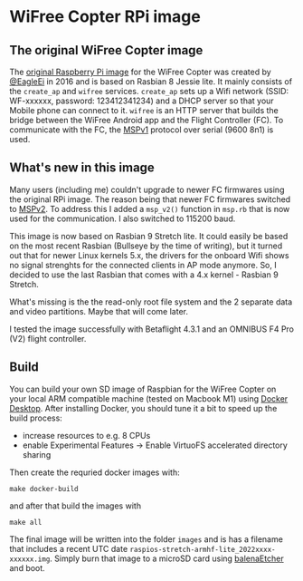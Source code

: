 # WiFree Copter RPi image

## The original WiFree Copter image

The [original Raspberry Pi image](https://open-diy-projects.com/topic/raspberry-pi-image-installation-und-verkabelung/) for the WiFree Copter was created by [@EagleEi](https://github.com/EagleEi) in 2016 and is based on Rasbian 8 Jessie lite.
It mainly consists of the `create_ap` and `wifree` services. `create_ap` sets up a Wifi network (SSID: WF-xxxxxx, password: 123412341234) and a DHCP server so that your Mobile phone can connect to it.
`wifree` is an HTTP server that builds the bridge between the WiFree Android app and the Flight Controller (FC).
To communicate with the FC, the [MSPv1](https://ardupilot.org/copter/docs/common-msp-overview.html) protocol over serial (9600 8n1) is used.

## What's new in this image

Many users (including me) couldn't upgrade to newer FC firmwares using the original RPi image.
The reason being that newer FC firmwares switched to [MSPv2](https://github.com/iNavFlight/inav/wiki/MSP-V2).
To address this I added a `msp_v2()` function in `msp.rb` that is now used for the communication.
I also switched to 115200 baud. 

This image is now based on Rasbian 9 Stretch lite. 
It could easily be based on the most recent Rasbian (Bullseye by the time of writing), but it turned out that for newer Linux kernels 5.x, the drivers for the onboard Wifi shows no signal strenghts for the connected clients in AP mode anymore. 
So, I decided to use the last Rasbian that comes with a 4.x kernel - Rasbian 9 Stretch.

What's missing is the the read-only root file system and the 2 separate data and video partitions. Maybe that will come later.

I tested the image successfully with Betaflight 4.3.1 and an OMNIBUS F4 Pro (V2) flight controller.

## Build

You can build your own SD image of Raspbian for the WiFree Copter on your local ARM compatible machine (tested on Macbook M1) using [Docker Desktop](https://www.docker.com/get-started/).
After installing Docker, you should tune it a bit to speed up the build process:

 - increase resources to e.g. 8 CPUs
 - enable Experimental Features -> Enable VirtuoFS accelerated directory sharing

Then create the requried docker images with:

```
make docker-build
```

and after that build the images with

```
make all
```

The final image will be written into the folder `images` and is has a filename that includes a recent UTC date
`raspios-stretch-armhf-lite_2022xxxx-xxxxxx.img`. Simply burn that image to a microSD card using [balenaEtcher](https://www.balena.io/etcher/) and boot.

